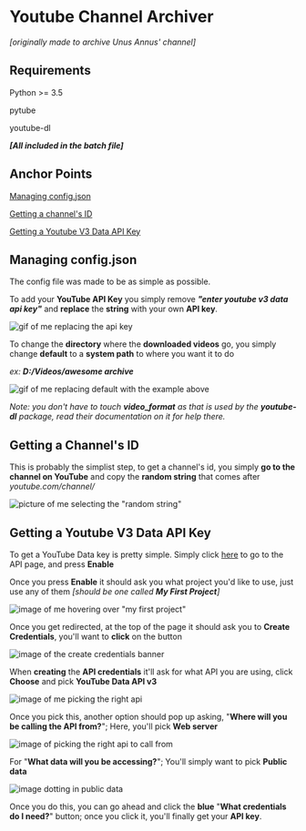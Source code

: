 # Youtube Channel Archiver
*[originally made to archive Unus Annus' channel]*

## Requirements
Python >= 3.5

pytube

youtube-dl

***[All included in the batch file]***

## Anchor Points
[Managing config.json](#managing-configjson)

[Getting a channel's ID](#getting-a-channels-id)

[Getting a Youtube V3 Data API Key](#getting-a-youtube-v3-data-api-key)






##  Managing config.json

The config file was made to be as simple as possible.

To add your **YouTube API Key** you simply remove ***"enter youtube v3 data api key"*** and **replace** the **string** with your own **API key**.

![gif of me replacing the api key](https://i.imgur.com/50Mqd3m.gif)

To change the **directory** where the **downloaded videos** go, you simply change **default** to a **system path** to where you want it to do

*ex: **D:/Videos/awesome archive***

![gif of me replacing default with the example above](https://i.imgur.com/9rBcsmr.gif)

*Note: you don't have to touch **video_format** as that is used by the **youtube-dl** package, read their documentation on it for help there.*





## Getting a Channel's ID

This is probably the simplist step, to get a channel's id, you simply **go to the channel on YouTube** and copy the **random string** that comes after *youtube.com/channel/*

![picture of me selecting the "random string"](https://i.imgur.com/hESZ8RW.png)





## Getting a Youtube V3 Data API Key
To get a YouTube Data key is pretty simple.
Simply click [here](https://console.developers.google.com/apis/library/youtube.googleapis.com?q=YouTube&id=125bab65-cfb6-4f25-9826-4dcc309bc508&project=tester-api-key) to go to the API page, and press **Enable**

Once you press **Enable** it should ask you what project you'd like to use, just use any of them *[should be one called **My First Project**]*

![image of me hovering over "my first project"](https://i.imgur.com/B8PONSZ.png)

Once you get redirected, at the top of the page it should ask you to **Create Credentials**, you'll want to **click** on the button

![image of the create credentials banner](https://i.imgur.com/ZTHkMt0.png)

When **creating** the **API credentials** it'll ask for what API you are using, click **Choose** and pick **YouTube Data API v3**

![image of me picking the right api](https://i.imgur.com/BimK7hN.png)

Once you pick this, another option should pop up asking, "**Where will you be calling the API from?**"; Here, you'll pick **Web server**

![image of picking the right api to call from](https://i.imgur.com/SeMu0mY.png)

For "**What data will you be accessing?**"; You'll simply want to pick **Public data**

![image dotting in public data](https://i.imgur.com/G40FY9k.png)

Once you do this, you can go ahead and click the **blue** "**What credentials do I need?**" button; once you click it, you'll finally get your **API key**.
